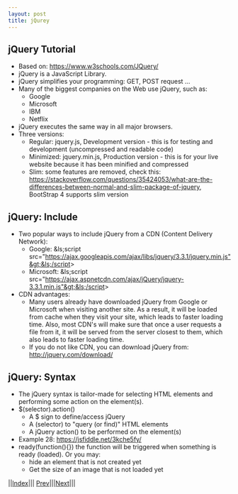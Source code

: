 ```yaml
---
layout: post
title: jQurey
---
```


## jQuery Tutorial
* Based on: https://www.w3schools.com/JQuery/
* jQuery is a JavaScript Library.
* jQuery simplifies your programming: GET, POST request …
* Many of the biggest companies on the Web use jQuery, such as:
  * Google
  * Microsoft
  * IBM
  * Netflix
* jQuery executes the same way in all major browsers.
* Three versions:
  * Regular: jquery.js, Development version - this is for testing and development (uncompressed and readable code)
  * Minimized: jquery.min.js, Production version - this is for your live website because it has been minified and compressed
  * Slim: some features are removed, check this: https://stackoverflow.com/questions/35424053/what-are-the-differences-between-normal-and-slim-package-of-jquery, BootStrap 4 supports slim version

## jQuery: Include
* Two popular ways to include jQuery from a CDN (Content Delivery Network):
  * Google: &ls;script src="https://ajax.googleapis.com/ajax/libs/jquery/3.3.1/jquery.min.js"&gt;&ls;/script&gt;
  * Microsoft: &ls;script src="https://ajax.aspnetcdn.com/ajax/jQuery/jquery-3.3.1.min.js"&gt;&ls;/script&gt;
* CDN advantages:
  * Many users already have downloaded jQuery from Google or Microsoft when visiting another site. As a result, it will be loaded from cache when they visit your site, which leads to faster loading time. Also, most CDN's will make sure that once a user requests a file from it, it will be served from the server closest to them, which also leads to faster loading time.
  * If you do not like CDN, you can download jQuery from: <http://jquery.com/download/>

## jQuery: Syntax
* The jQuery syntax is tailor-made for selecting HTML elements and performing some action on the element(s).
* $(selector).action()
  * A $ sign to define/access jQuery
  * A (selector) to "query (or find)" HTML elements
  * A jQuery action() to be performed on the element(s)
* Example 28: <https://jsfiddle.net/3kche5fy/>
* ready(function(){}) the function will be triggered when something is ready (loaded). Or you may:
  * hide an element that is not created yet
  * Get the size of an image that is not loaded yet

||[Index](../../../)||| [Prev](../)|||[Next](../file2/)|||





